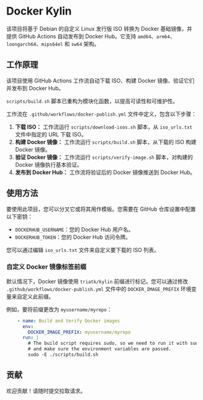# Docker Kylin

该项目将基于 Debian 的自定义 Linux 发行版 ISO 转换为 Docker 基础镜像，并提供 GitHub Actions 自动发布到 Docker Hub。它支持 `amd64`、`arm64`、`loongarch64`、`mips64el` 和 `sw64` 架构。

## 工作原理

该项目使用 GitHub Actions 工作流自动下载 ISO、构建 Docker 镜像、验证它们并发布到 Docker Hub。

`scripts/build.sh` 脚本已重构为模块化函数，以提高可读性和可维护性。

工作流在 `.github/workflows/docker-publish.yml` 文件中定义，包含以下步骤：

1.  **下载 ISO：** 工作流运行 `scripts/download-isos.sh` 脚本，从 `iso_urls.txt` 文件中指定的 URL 下载 ISO。
2.  **构建 Docker 镜像：** 工作流运行 `scripts/build.sh` 脚本，从下载的 ISO 构建 Docker 镜像。
3.  **验证 Docker 镜像：** 工作流运行 `scripts/verify-image.sh` 脚本，对构建的 Docker 镜像执行基本验证。
4.  **发布到 Docker Hub：** 工作流将验证后的 Docker 镜像推送到 Docker Hub。

## 使用方法

要使用此项目，您可以分叉它或将其用作模板。您需要在 GitHub 仓库设置中配置以下密钥：

- `DOCKERHUB_USERNAME`：您的 Docker Hub 用户名。
- `DOCKERHUB_TOKEN`：您的 Docker Hub 访问令牌。

您可以通过编辑 `iso_urls.txt` 文件来自定义要下载的 ISO 列表。

### 自定义 Docker 镜像标签前缀

默认情况下，Docker 镜像使用 `triatk/kylin` 前缀进行标记。您可以通过修改 `.github/workflows/docker-publish.yml` 文件中的 `DOCKER_IMAGE_PREFIX` 环境变量来自定义此前缀。

例如，要将前缀更改为 `myusername/myrepo`：

```yaml
    - name: Build and Verify Docker images
      env:
        DOCKER_IMAGE_PREFIX: myusername/myrepo
      run: |
        # The build script requires sudo, so we need to run it with sudo
        # and make sure the environment variables are passed.
        sudo -E ./scripts/build.sh
```

## 贡献

欢迎贡献！请随时提交拉取请求。
